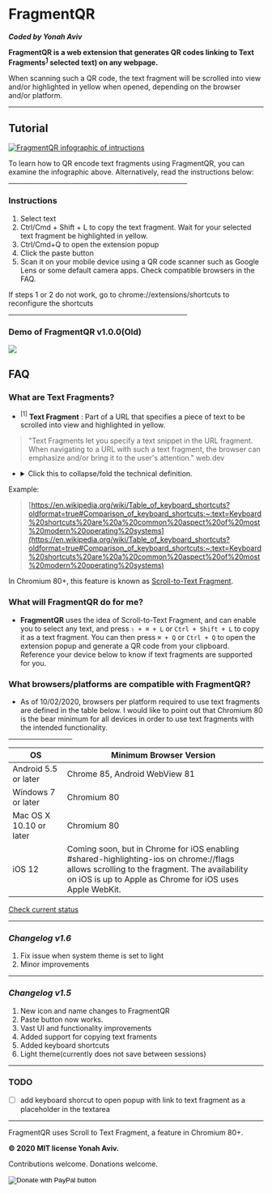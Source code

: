 # FragmentQR

<em><b>Coded by Yonah Aviv</b></em>


**FragmentQR is a web extension that generates QR codes linking to Text Fragments<sup>[1](#myfootnote1)</sup>
selected text) on any webpage.**


When scanning such a QR code, the text fragment will be scrolled into view and/or highlighted in yellow when opened, depending on the browser and/or platform.

<hr>

## Tutorial

<a href="https://bit.ly/GetFragmentedQR" title="View this as a sideshow on the Chrome Web Store"><img src="https://lh3.googleusercontent.com/pw/ACtC-3f7FGuESSm9z3SPDAbhQHSr3YYL03r1gGBeSWYqbG8NyXxtg3gMWO4dbrM8yuhsMsCuf_JLqLSUWfSSodKzYR8mg6FkX5PmxXgfG8iPANMsQpsiE6GTlWFIRsHIZqi2ZBX0btMnBlUltWArYFdlTrhbhQ=w1210-h448-no?authuser=0" width="fit-content" alt="FragmentQR infographic of intructions"/></a>

To learn how to QR encode text fragments using FragmentQR, you can examine the infographic above. Alternatively, read the instructions below:
 <hr style="width:70%; align: middle;">

### Instructions

 <ol>
  <li>Select text</li>
  <li>Ctrl/Cmd + Shift + L to copy the text fragment. Wait for your selected text fragment be highlighted in yellow.</li>
  <li>Ctrl/Cmd+Q to open the extension popup</li>
  <li>Click the paste button</li>
  <li>Scan it on your mobile device using a QR code scanner such as Google Lens or some default camera apps. Check compatible browsers in the FAQ.</li>
 </ol>
 
 If steps 1 or 2 do not work, go to chrome://extensions/shortcuts to reconfigure the shortcuts
 
 <hr width="70%">
 

### Demo of FragmentQR v1.0.0(Old)

[
![
](https://lh3.googleusercontent.com/pw/ACtC-3cera_XKIXLjEw9LyZh93DtSKTDoQsyF2aYR0Y_L-PCeMttnP3Gr1OiOIxL4nLN_ltCioZyQMUwizFb2wyZLzytBktmEuWRptUGYOFoChSq_bQpZ_g5TEnbb_ZG__Y0rjNbj2oUiHBPotXUOP6X2NID3g=w212-h112-no?)
](http://bit.ly/youtubeFragQR)

## FAQ


### **What are Text Fragments?**

- <block class="fragd"><a class="foot" name="myfootnote1"><sup>[1]</sup></a> **Text Fragment** : Part of a URL that specifies a piece of text to be scrolled into view and highlighted in yellow. 
</block>

>"Text Fragments let you specify a text snippet in the URL fragment. When navigating to a URL with such a text fragment, the browser can emphasize and/or bring it to the user's attention." web.dev	

- <p>
  <details>
    <summary>Click this to collapse/fold the technical definition.</summary> 
    - A text fragment is a part of a URL defined in a URI fragment <code>your-url/#URI-fragment</code>
   after the <code>#</code> that defines a text snippet. The syntax for a text fragment is  <code>your-url/#:\~:text=text-snippet</code> with the specific text specified after    <code>:\~:text=</code>.
  </details>
</p>

Example:

>[https://en.wikipedia.org/wiki/Table_of_keyboard_shortcuts?oldformat=true#Comparison_of_keyboard_shortcuts:~:text=Keyboard%20shortcuts%20are%20a%20common%20aspect%20of%20most%20modern%20operating%20systems](https://en.wikipedia.org/wiki/Table_of_keyboard_shortcuts?oldformat=true#Comparison_of_keyboard_shortcuts:~:text=Keyboard%20shortcuts%20are%20a%20common%20aspect%20of%20most%20modern%20operating%20systems)

 In Chromium 80+, this feature is known as <a href="https://github.com/WICG/scroll-to-text-fragment/" title="Scroll-to-Text Fragment on GitHub">Scroll-to-Text Fragment</a>.

 


### **What will FragmentQR do for me?**

- **FragmentQR** uses the idea of Scroll-to-Text Fragment, and can enable you to select any text, and press `⇧ + ⌘ + L` or `Ctrl + Shift + L`
to copy it as a text fragment. You can then press `⌘ + Q` or `Ctrl + Q` to open the extension popup and generate a QR code from your clipboard. Reference your device below to know if text fragments are supported for you.


### **What browsers/platforms are compatible with FragmentQR?**
- As of 10/02/2020, browsers per platform required to use text fragments are defined in the table below. I would like to point out that Chromium 80 is the bear minimum for all devices in order to use text fragments with the intended functionality.
<hr width="25%" color="orange">

|OS |Minimum Browser Version|
|--|--|
|Android 5.5 or later|Chrome 85, Android WebView 81|
|Windows 7 or later|Chromium 80|
|Mac OS X 10.10 or later|Chromium 80|
|iOS 12|Coming soon, but in Chrome for iOS enabling #shared-highlighting-ios on chrome://flags allows scrolling to the fragment. The availability on iOS is up to Apple as Chrome for iOS uses Apple WebKit.|

<a href="https://caniuse.com/url-scroll-to-text-fragment#tab-container:~:text=content%2Dvisibility-,Can%20I%20use" title="Check compatability of scroll to text fragment" target="_blank">Check current status</a>

-----


### <em>Changelog v1.6</em>

<ol>
    <li>Fix issue when system theme is set to light</li>
    <li>Minor improvements</li>
  
</ol>
  
---- 
### <em>Changelog v1.5</em>

 <ol>  
  <li>New icon and name changes to FragmentQR</li>
  <li>Paste button now works.</li>
  <li>Vast UI and functionality improvements</li>
  <li>Added support for copying text framents</li>
  <li>Added keyboard shortcuts</li>
  <li>Light theme(currently does not save between sessions)</li>
 </ol>
 
 -----
 
### TODO

  - [ ] add keyboard shorcut to open popup with link to text fragment as a placeholder in the textarea
  
----

<p background="grey">
FragmentQR uses Scroll to Text Fragment, a feature in Chromium 80+. 

<b>© 2020 MIT license Yonah Aviv.</b>

Contributions welcome. Donations welcome. <form action="https://www.paypal.com/cgi-bin/webscr" method="post" target="_top">
<input type="hidden" name="cmd" value="_donations" />
<input type="hidden" name="business" value="CBYMNSA8XYYY2" />
<input type="hidden" name="item_name" value="To continue doing whatever I am doing" />
<input type="hidden" name="currency_code" value="CAD" />
<input type="image" src="https://lh3.googleusercontent.com/fVNC9o8h5niIWpnNMdd7auVMf7xjne8ZuabbS1H1Jsi9IqxStWOArj8pYDXWeWyHuTBT095jxvHt9Az8Psi4tWVGdhNFnrWfVv73BHX8tPqDUhCJi1I8F_bpPxTealhv5o79zyCEV8nk9f6V0hfd36eQgcV5D_SiTkpIxM0X9AtIXfGZL88eA4iJEMEfTkk9KEjWWYe2EEJLbKjUZTLhyYbtImHMpjb3SCzPghU2BLAgFuR5qmjJ7KtAX4vt3CPNYB8B1czLmj8vzlAz8Kdb1sZwkLiKrWhsDpob5erzZoxlo1zdRmZqgYMschB6kIG7qPwm-RcPfMeu7UC9cjgK8fUeJ_XvpuXSOm2QI6GqHlviAZDXC-HSbuf2n9Vx8iskd1Hvc9BngPL6Q6oDTWhV2XjbbtXLunP-She0pXbQ6wmDZysW5QR1Hxw_5JKJzk-YqoYYR18K6fukyF2bR0nsBqjQx3BaHc8UR7iD34LeKIlHo7QhxBcDsDLmU67LyRghFm_Pat2T9KHWa7cH3imXyZwgN0FWmgkwkS5ATfwCiBCmTuqMHtzi8lbs9wl2vfXa3-4ZzMuuTxQJfFGhn3n8g4aEYiK3sKQ5MSuNRDiP1dKzJn9f2Enn92dfU3ZH7zCVECPagKC1tKaWGq62gWm66984oQpo3D23PF4rt31yfOvOfo4p1BB02PR7ziOBew=s128-no?authuser=0" border="0" name="submit" title="PayPal - The safer, easier way to pay online!" alt="Donate with PayPal button" />
<img alt="" border="0" src="https://www.paypal.com/en_CA/i/scr/pixel.gif" width="1" height="1" />
</form>


</p>
